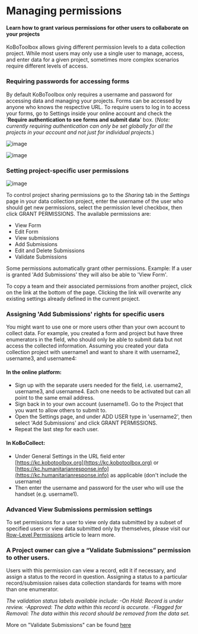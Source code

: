 # Managing permissions
#### Learn how to grant various permissions for other users to collaborate on your projects

KoBoToolbox allows giving different permission levels to a data collection project. While most users may only use a single user to manage, access, and enter data for a given project, sometimes more complex scenarios require different levels of access.

### Requiring passwords for accessing forms

By default KoBoToolbox only requires a username and password for accessing data and managing your projects. Forms can be accessed by anyone who knows the respective URL. To require users to log in to access your forms, go to Settings inside your online account and check the '**Require authentication to see forms and submit data**' box. (*Note: currently requiring authentication can only be set globally for all the projects in your account and not just for individual projects.*)


![image](/images/managing_permissions/account_settings.jpg)

![image](/images/managing_permissions/user_permissions.jpg)


### Setting project-specific user permissions

![image](/images/managing_permissions/proj_permissions.jpg)

To control project sharing permissions go to the *Sharing* tab in the *Settings* page in your data collection project, enter the username of the user who should get new permissions, select the permission level checkbox, then click GRANT PERMISSIONS. The available permissions are: 

* View Form 
* Edit Form 
* View submissions
* Add Submissions
* Edit and Delete Submissions
* Validate Submissions

Some permissions automatically grant other permissions. Example: If a user is granted 'Add Submissions' they will also be able to 'View Form'. 

To copy a team and their associated permissions from another project, click on the link at the bottom of the page. Clicking the link will overwrite any existing settings already defined in the current project. 

### Assigning 'Add Submissions' rights for specific users

You might want to use one or more users other than your own account to collect data. For example, you created a form and project but have three enumerators in the field, who should only be able to submit data but not access the collected information. Assuming you created your data collection project with username1 and want to share it with username2, username3, and username4:

#### In the online platform:

* Sign up with the separate users needed for the field, i.e. username2, username3, and username4. Each one needs to be activated but can all point to the same email address.
* Sign back in to your own account (username1). Go to the Project that you want to allow others to submit to.
* Open the Settings page, and under ADD USER type in 'username2', then select 'Add Submissions' and click GRANT PERMISSIONS.
* Repeat the last step for each user.

#### In KoBoCollect:

* Under General Settings in the URL field enter [https://kc.kobotoolbox.org](https://kc.kobotoolbox.org) or [https://kc.humanitarianresponse.info](https://kc.humanitarianresponse.info) as applicable (don't include the username)
* Then enter the username and password for the user who will use the handset (e.g. username1).

### Advanced View Submissions permission settings
To set permissions for a user to view only data submitted by a subset of specified users or view data submitted only by themselves, please visit our [Row-Level Permissions](https://support.kobotoolbox.org/en/articles/3345421-row-level-permissions) article to learn more. 

### A Project owner can give a “Validate Submissions” permission to other users.

Users with this permission can view a record, edit it if necessary, and assign a status to the record in question. Assigning a status to a particular record/submission raises data collection standards for teams with more than one enumerator.

*The validation status labels available include:
  -On Hold: Record is under review.
  -Approved: The data within this record is accurate.
  -Flagged for Removal: The data within this record should be removed from the data set.*

More on "Validate Submissions" can be found [here](https://support.kobotoolbox.org/en/articles/1336786-record-validation)
